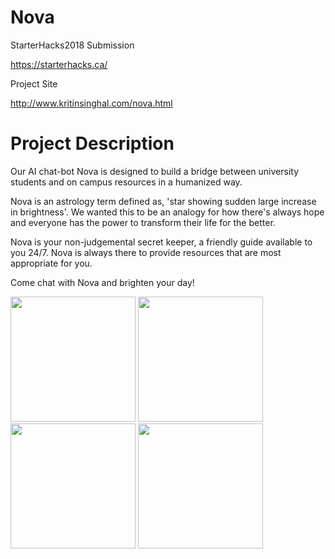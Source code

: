 # Nova
StarterHacks2018 Submission

https://starterhacks.ca/

Project Site

http://www.kritinsinghal.com/nova.html

# Project Description
Our AI chat-bot Nova is designed to build a bridge between university students and on campus resources in a humanized way.

Nova is an astrology term defined as, 'star showing sudden large increase in brightness'. We wanted this to be an analogy for how there's always hope and everyone has the power to transform their life for the better.

Nova is your non-judgemental secret keeper, a friendly guide available to you 24/7. Nova is always there to provide resources that are most appropriate for you.

Come chat with Nova and brighten your day!



<img src="https://he-s3.s3.amazonaws.com/media/sprint/starterhacks-2018/team/357548/441da8f5.png" width="200"  />   <img src="https://he-s3.s3.amazonaws.com/media/sprint/starterhacks-2018/team/357548/4a366ce2.png" width="200"  /> <img src="https://he-s3.s3.amazonaws.com/media/sprint/starterhacks-2018/team/357548/51a906e3.png" width="200" />  <img src="https://he-s3.s3.amazonaws.com/media/sprint/starterhacks-2018/team/357548/5c26692screenshot_20180304_121105.png" width="200" />
